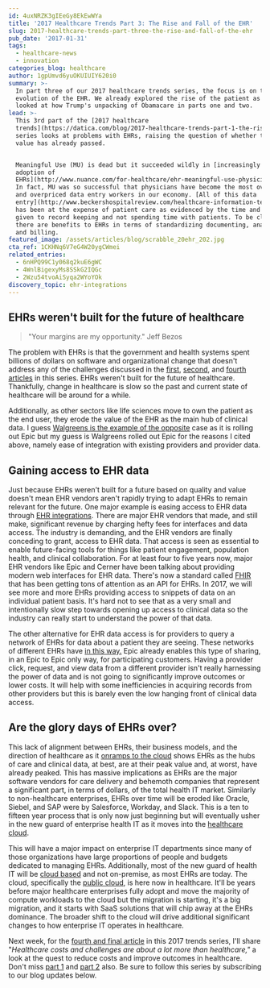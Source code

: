 ```yaml
---
id: 4uxNRZK3gIEeGy8EkEwWYa
title: '2017 Healthcare Trends Part 3: The Rise and Fall of the EHR'
slug: 2017-healthcare-trends-part-three-the-rise-and-fall-of-the-ehr
pub_date: '2017-01-31'
tags:
  - healthcare-news
  - innovation
categories_blog: healthcare
author: 1gpUmvd6yuOKUIUIY620i0
summary: >-
  In part three of our 2017 healthcare trends series, the focus is on the
  evolution of the EHR. We already explored the rise of the patient as consumer
  looked at how Trump's unpacking of Obamacare in parts one and two. 
lead: >-
  This 3rd part of the [2017 healthcare
  trends](https://datica.com/blog/2017-healthcare-trends-part-1-the-rise-of-patient-as-consumer/)
  series looks at problems with EHRs, raising the question of whether their peak
  value has already passed.


  Meaningful Use (MU) is dead but it succeeded wildly in [increasingly the
  adoption of
  EHRs](http://www.nuance.com/for-healthcare/ehr-meaningful-use-physician-study/index.htm).
  In fact, MU was so successful that physicians have become the most overtrained
  and overpriced data entry workers in our economy. [All of this data
  entry](http://www.beckershospitalreview.com/healthcare-information-technology/4-000-clicks-per-shift-ed-physicians-emr-burden.html)
  has been at the expense of patient care as evidenced by the time and attention
  given to record keeping and not spending time with patients. To be clear,
  there are benefits to EHRs in terms of standardizing documenting, analytics,
  and billing.
featured_image: /assets/articles/blog/scrabble_20ehr_202.jpg
cta_ref: 1CKHNq6V7eG4W20ygCWmei
related_entries:
  - 6nHPQ99C1y068q2kuE6gWC
  - 4WnlBigexyMs8SSkG2IQGc
  - 2Wzu54tvoAiSyqa2WYoYOk
discovery_topic: ehr-integrations
---
```


## EHRs weren't built for the future of healthcare

> "Your margins are my opportunity." Jeff Bezos

The problem with EHRs is that the government and health systems spent billions of dollars on software and organizational change that doesn't address any of the challenges discussed in the [first][1], [second][2], and [fourth articles](https://datica.com/blog/2017-healthcare-trends-part-4-healthcare-costs-and-challenges/) in this series. EHRs weren't built for the future of healthcare. Thankfully, change in healthcare is slow so the past and current state of healthcare will be around for a while.

Additionally, as other sectors like life sciences move to own the patient as the end user, they erode the value of the EHR as the main hub of clinical data. I guess [Walgreens is the example of the opposite][6] case as it is rolling out Epic but my guess is Walgreens rolled out Epic for the reasons I cited above, namely ease of integration with existing providers and provider data.

## Gaining access to EHR data

Just because EHRs weren't built for a future based on quality and value doesn't mean EHR vendors aren't rapidly trying to adapt EHRs to remain relevant for the future. One major example is easing access to EHR data through [EHR integrations](https://datica.com/discover/ehr-integrations/). There are major EHR vendors that made, and still make, significant revenue by charging hefty fees for interfaces and data access. The industry is demanding, and the EHR vendors are finally conceding to grant, access to EHR data. That access is seen as essential to enable future-facing tools for things like patient engagement, population health, and clinical collaboration. For at least four to five years now, major EHR vendors like Epic and Cerner have been talking about providing modern web interfaces for EHR data. There's now a standard called [FHIR][7] that has been getting tons of attention as an API for EHRs. In 2017, we will see more and more EHRs providing access to snippets of data on an individual patient basis. It's hard not to see that as a very small and intentionally slow step towards opening up access to clinical data so the industry can really start to understand the power of that data.

The other alternative for EHR data access is for providers to query a network of EHRs for data about a patient they are seeing. These networks of different EHRs have [in this way.][8] Epic already enables this type of sharing, in an Epic to Epic only way, for participating customers. Having a provider click, request, and view data from a different provider isn't really harnessing the power of data and is not going to significantly improve outcomes or lower costs. It will help with some inefficiencies in acquiring records from other providers but this is barely even the low hanging front of clinical data access.

## Are the glory days of EHRs over?

This lack of alignment between EHRs, their business models, and the direction of healthcare as it [onramps to the cloud](https://datica.com/blog/onramp-to-the-healthcare-cloud/) shows EHRs as the hubs of care and clinical data, at best, are at their peak value and, at worst, have already peaked. This has massive implications as EHRs are the major software vendors for care delivery and behemoth companies that represent a significant part, in terms of dollars, of the total health IT market. Similarly to non-healthcare enterprises, EHRs over time will be eroded like Oracle, Siebel, and SAP were by Salesforce, Workday, and Slack. This is a ten to fifteen year process that is only now just beginning but will eventually usher in the new guard of enterprise health IT as it moves into the [healthcare cloud](https://datica.com/blog/hybrid-cloud-is-now-the-preferred-option-within-healthcare/).

This will have a major impact on enterprise IT departments since many of those organizations have large proportions of people and budgets dedicated to managing EHRs. Additionally, most of the new guard of health IT will be [cloud based](https://datica.com/blog/healthcares-shifting-definition-of-the-cloud/) and not on-premise, as most EHRs are today. The cloud, specifically the [public cloud](https://datica.com/blog/accelerating-migration-to-the-healthcare-cloud/), is here now in healthcare. It'll be years before major healthcare enterprises fully adopt and move the majority of compute workloads to the cloud but the migration is starting, it's a big migration, and it starts with SaaS solutions that will chip away at the EHRs dominance. The broader shift to the cloud will drive additional significant changes to how enterprise IT operates in healthcare.

Next week, for the [fourth and final article](https://datica.com/blog/2017-healthcare-trends-part-4-healthcare-costs-and-challenges/) in this 2017 trends series,  I'll share "_Healthcare costs and challenges are about a lot more than healthcare,"_ a look at the quest to reduce costs and improve outcomes in healthcare. Don't miss [part 1](https://datica.com/blog/2017-healthcare-trends-part-1-the-rise-of-patient-as-consumer/) and [part 2](https://datica.com/blog/2017-healthcare-trends-part-two-trump-and-putting-the-genie-back-in-the-bottle/) also. Be sure to follow this series by subscribing to our blog updates below.

[1]: https://datica.com/blog/2017-healthcare-trends-part-1-the-rise-of-patient-as-consumer/
[2]: https://datica.com/blog/2017-healthcare-trends-part-two-trump-and-putting-the-genie-back-in-the-bottle/
[3]: http://www.nuance.com/for-healthcare/ehr-meaningful-use-physician-study/index.htm
[4]: http://www.beckershospitalreview.com/healthcare-information-technology/4-000-clicks-per-shift-ed-physicians-emr-burden.html
[6]: http://www.healthcareitnews.com/news/walgreens-goes-epic-ehr
[7]: https://datica.com/guide/fhir/
[8]: http://www.healthitoutcomes.com/doc/collaboration-aims-to-boost-data-exchange-improve-interoperability-0001
  
